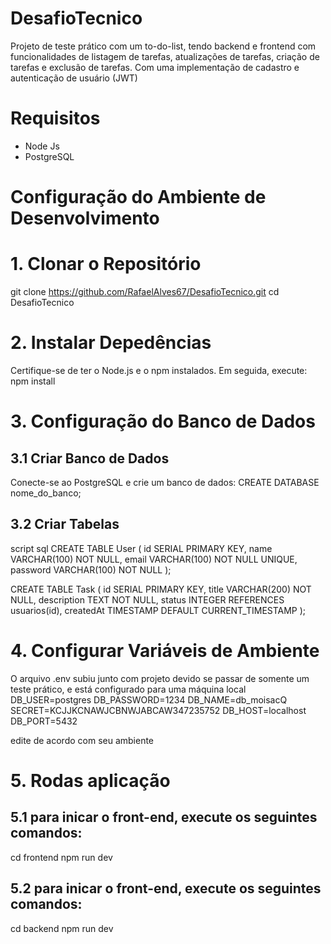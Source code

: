# DesafioTecnico

Projeto de teste prático com um to-do-list, tendo backend e frontend com funcionalidades de listagem de tarefas, atualizações de tarefas, criação de tarefas e exclusão de tarefas. Com uma implementação de cadastro e autenticação de usuário (JWT)

# Requisitos
- Node Js
- PostgreSQL

# Configuração do Ambiente de Desenvolvimento

# 1. Clonar o Repositório
git clone https://github.com/RafaelAlves67/DesafioTecnico.git
cd DesafioTecnico

# 2. Instalar Depedências 
Certifique-se de ter o Node.js e o npm instalados. Em seguida, execute:
npm install 

# 3. Configuração do Banco de Dados
## 3.1 Criar Banco de Dados
Conecte-se ao PostgreSQL e crie um banco de dados:
CREATE DATABASE nome_do_banco;

## 3.2 Criar Tabelas
script sql
CREATE TABLE User (
    id SERIAL PRIMARY KEY,
    name VARCHAR(100) NOT NULL,
    email VARCHAR(100) NOT NULL UNIQUE,
    password VARCHAR(100) NOT NULL
);

CREATE TABLE Task (
    id SERIAL PRIMARY KEY,
    title VARCHAR(200) NOT NULL,
    description TEXT NOT NULL,
    status INTEGER REFERENCES usuarios(id),
    createdAt TIMESTAMP DEFAULT CURRENT_TIMESTAMP
);

# 4. Configurar Variáveis de Ambiente
O arquivo .env subiu junto com projeto devido se passar de somente um teste prático, e está configurado para uma máquina local
DB_USER=postgres
DB_PASSWORD=1234
DB_NAME=db_moisacQ
SECRET=KCJJKCNAWJCBNWJABCAW347235752
DB_HOST=localhost
DB_PORT=5432

edite de acordo com seu ambiente

# 5. Rodas aplicação
## 5.1 para inicar o front-end, execute os seguintes comandos: 
cd frontend
npm run dev
## 5.2 para inicar o front-end, execute os seguintes comandos: 
cd backend
npm run dev









